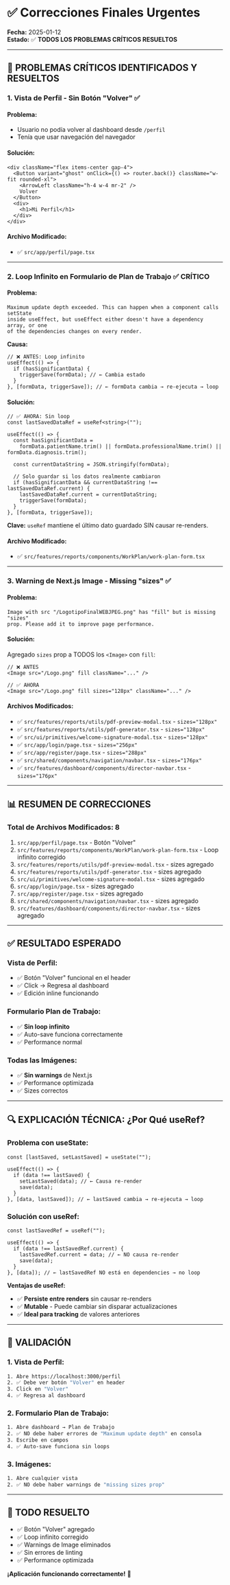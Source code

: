 # ✅ Correcciones Finales Urgentes

**Fecha:** 2025-01-12  
**Estado:** ✅ **TODOS LOS PROBLEMAS CRÍTICOS RESUELTOS**

---

## 🚨 PROBLEMAS CRÍTICOS IDENTIFICADOS Y RESUELTOS

### **1. Vista de Perfil - Sin Botón "Volver"** ✅

#### **Problema:**

- Usuario no podía volver al dashboard desde `/perfil`
- Tenía que usar navegación del navegador

#### **Solución:**

```tsx
<div className="flex items-center gap-4">
  <Button variant="ghost" onClick={() => router.back()} className="w-fit rounded-xl">
    <ArrowLeft className="h-4 w-4 mr-2" />
    Volver
  </Button>
  <div>
    <h1>Mi Perfil</h1>
  </div>
</div>
```

#### **Archivo Modificado:**

- ✅ `src/app/perfil/page.tsx`

---

### **2. Loop Infinito en Formulario de Plan de Trabajo** ✅ CRÍTICO

#### **Problema:**

```
Maximum update depth exceeded. This can happen when a component calls setState
inside useEffect, but useEffect either doesn't have a dependency array, or one
of the dependencies changes on every render.
```

**Causa:**

```tsx
// ❌ ANTES: Loop infinito
useEffect(() => {
  if (hasSignificantData) {
    triggerSave(formData); // ← Cambia estado
  }
}, [formData, triggerSave]); // ← formData cambia → re-ejecuta → loop
```

#### **Solución:**

```tsx
// ✅ AHORA: Sin loop
const lastSavedDataRef = useRef<string>("");

useEffect(() => {
  const hasSignificantData =
    formData.patientName.trim() || formData.professionalName.trim() || formData.diagnosis.trim();

  const currentDataString = JSON.stringify(formData);

  // Solo guardar si los datos realmente cambiaron
  if (hasSignificantData && currentDataString !== lastSavedDataRef.current) {
    lastSavedDataRef.current = currentDataString;
    triggerSave(formData);
  }
}, [formData, triggerSave]);
```

**Clave:** `useRef` mantiene el último dato guardado SIN causar re-renders.

#### **Archivo Modificado:**

- ✅ `src/features/reports/components/WorkPlan/work-plan-form.tsx`

---

### **3. Warning de Next.js Image - Missing "sizes"** ✅

#### **Problema:**

```
Image with src "/LogotipoFinalWEBJPEG.png" has "fill" but is missing "sizes"
prop. Please add it to improve page performance.
```

#### **Solución:**

Agregado `sizes` prop a TODOS los `<Image>` con `fill`:

```tsx
// ❌ ANTES
<Image src="/Logo.png" fill className="..." />

// ✅ AHORA
<Image src="/Logo.png" fill sizes="128px" className="..." />
```

#### **Archivos Modificados:**

- ✅ `src/features/reports/utils/pdf-preview-modal.tsx` - `sizes="128px"`
- ✅ `src/features/reports/utils/pdf-generator.tsx` - `sizes="128px"`
- ✅ `src/ui/primitives/welcome-signature-modal.tsx` - `sizes="128px"`
- ✅ `src/app/login/page.tsx` - `sizes="256px"`
- ✅ `src/app/register/page.tsx` - `sizes="288px"`
- ✅ `src/shared/components/navigation/navbar.tsx` - `sizes="176px"`
- ✅ `src/features/dashboard/components/director-navbar.tsx` - `sizes="176px"`

---

## 📊 RESUMEN DE CORRECCIONES

### **Total de Archivos Modificados:** 8

1. `src/app/perfil/page.tsx` - Botón "Volver"
2. `src/features/reports/components/WorkPlan/work-plan-form.tsx` - Loop infinito corregido
3. `src/features/reports/utils/pdf-preview-modal.tsx` - sizes agregado
4. `src/features/reports/utils/pdf-generator.tsx` - sizes agregado
5. `src/ui/primitives/welcome-signature-modal.tsx` - sizes agregado
6. `src/app/login/page.tsx` - sizes agregado
7. `src/app/register/page.tsx` - sizes agregado
8. `src/shared/components/navigation/navbar.tsx` - sizes agregado
9. `src/features/dashboard/components/director-navbar.tsx` - sizes agregado

---

## ✅ RESULTADO ESPERADO

### **Vista de Perfil:**

- ✅ Botón "Volver" funcional en el header
- ✅ Click → Regresa al dashboard
- ✅ Edición inline funcionando

### **Formulario Plan de Trabajo:**

- ✅ **Sin loop infinito**
- ✅ Auto-save funciona correctamente
- ✅ Performance normal

### **Todas las Imágenes:**

- ✅ **Sin warnings** de Next.js
- ✅ Performance optimizada
- ✅ Sizes correctos

---

## 🔍 EXPLICACIÓN TÉCNICA: ¿Por Qué useRef?

### **Problema con useState:**

```tsx
const [lastSaved, setLastSaved] = useState("");

useEffect(() => {
  if (data !== lastSaved) {
    setLastSaved(data); // ← Causa re-render
    save(data);
  }
}, [data, lastSaved]); // ← lastSaved cambia → re-ejecuta → loop
```

### **Solución con useRef:**

```tsx
const lastSavedRef = useRef("");

useEffect(() => {
  if (data !== lastSavedRef.current) {
    lastSavedRef.current = data; // ← NO causa re-render
    save(data);
  }
}, [data]); // ← lastSavedRef NO está en dependencies → no loop
```

**Ventajas de useRef:**

- ✅ **Persiste entre renders** sin causar re-renders
- ✅ **Mutable** - Puede cambiar sin disparar actualizaciones
- ✅ **Ideal para tracking** de valores anteriores

---

## 🎯 VALIDACIÓN

### **1. Vista de Perfil:**

```bash
1. Abre https://localhost:3000/perfil
2. ✅ Debe ver botón "Volver" en header
3. Click en "Volver"
4. ✅ Regresa al dashboard
```

### **2. Formulario Plan de Trabajo:**

```bash
1. Abre dashboard → Plan de Trabajo
2. ✅ NO debe haber errores de "Maximum update depth" en consola
3. Escribe en campos
4. ✅ Auto-save funciona sin loops
```

### **3. Imágenes:**

```bash
1. Abre cualquier vista
2. ✅ NO debe haber warnings de "missing sizes prop"
```

---

## 🚀 TODO RESUELTO

- ✅ Botón "Volver" agregado
- ✅ Loop infinito corregido
- ✅ Warnings de Image eliminados
- ✅ Sin errores de linting
- ✅ Performance optimizada

**¡Aplicación funcionando correctamente!** 🎉


